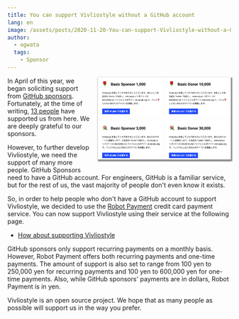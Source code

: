 ```yaml
---
title: You can support Vivliostyle without a GitHub account
lang: en
image: /assets/posts/2020-11-20-You-can-support-Vivliostyle-without-a-GitHub-account/
author:
  - ogwata
  tags:
    - Sponsor
---
```

<div style="float: right; margin: 0 0 1em 1em;"><a href="https://vivliostyle.org/ja/sponsors/"><img src="/assets/posts/2020-11-20-You-can-support-Vivliostyle-without-a-GitHub-account/2020-11-20-You-can-support-Vivliostyle-without-a-GitHub-account.png" alt="How about supporting Vivliostyle" style="width: 300px; box-shadow: 1px 2px 2.5px 1.5px grey;" /></a></div>

In April of this year, we began soliciting support from [GitHub sponsors<i class="mdi mdi-open-in-new"></i>](https://github.com/sponsors/vivliostyle). Fortunately, at the time of writing, [13 people](https://vivliostyle.org/sponsors/#sponsors-of-vivliostyle) have supported us from here. We are deeply grateful to our sponsors.

However, to further develop Vivliostyle, we need the support of many more people. GitHub Sponsors need to have a GitHub account. For engineers, GitHub is a familiar service, but for the rest of us, the vast majority of people don't even know it exists.

So, in order to help people who don't have a GitHub account to support Vivliostyle, we decided to use the [Robot Payment<i class="mdi mdi-open-in-new"></i>](https://www.robotpayment.co.jp/) credit card payment service.  You can now support Vivliostyle using their service at the following page.

- [How about supporting Vivliostyle](https://vivliostyle.org/sponsors/)

GitHub sponsors only support recurring payments on a monthly basis. However, Robot Payment offers both recurring payments and one-time payments. The amount of support is also set to range from 100 yen to 250,000 yen for recurring payments and 100 yen to 600,000 yen for one-time payments. Also, while GitHub sponsors' payments are in dollars, Robot Payment is in yen.

Vivliostyle is an open source project. We hope that as many people as possible will support us in the way you prefer.
